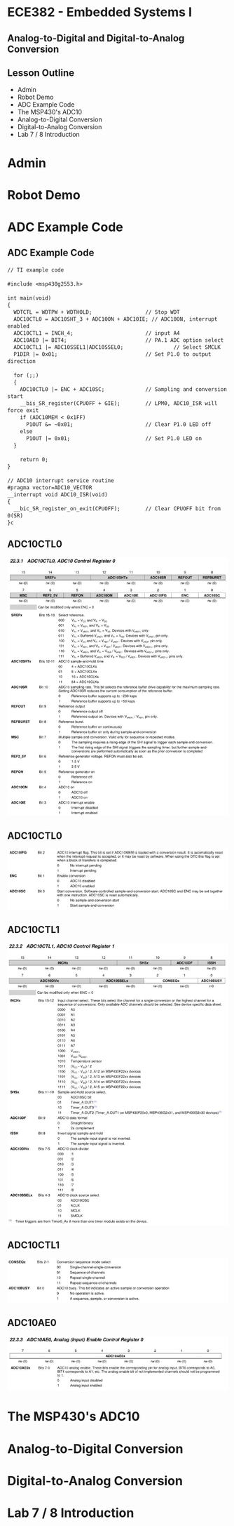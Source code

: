 # ECE382 - Embedded Systems I

## Analog-to-Digital and Digital-to-Analog Conversion



## Lesson Outline
- Admin
- Robot Demo
- ADC Example Code
- The MSP430's ADC10
- Analog-to-Digital Conversion
- Digital-to-Analog Conversion
- Lab 7 / 8 Introduction



# Admin



# Robot Demo



# ADC Example Code


## ADC Example Code

```
// TI example code

#include <msp430g2553.h>

int main(void)
{
  WDTCTL = WDTPW + WDTHOLD;                 // Stop WDT
  ADC10CTL0 = ADC10SHT_3 + ADC10ON + ADC10IE; // ADC10ON, interrupt enabled
  ADC10CTL1 = INCH_4;                       // input A4
  ADC10AE0 |= BIT4;                         // PA.1 ADC option select
  ADC10CTL1 |= ADC10SSEL1|ADC10SSEL0;                // Select SMCLK
  P1DIR |= 0x01;                            // Set P1.0 to output direction

  for (;;)
  {
    ADC10CTL0 |= ENC + ADC10SC;             // Sampling and conversion start
    __bis_SR_register(CPUOFF + GIE);        // LPM0, ADC10_ISR will force exit
    if (ADC10MEM < 0x1FF)
      P1OUT &= ~0x01;                       // Clear P1.0 LED off
    else
      P1OUT |= 0x01;                        // Set P1.0 LED on
  }

    return 0;
}

// ADC10 interrupt service routine
#pragma vector=ADC10_VECTOR
__interrupt void ADC10_ISR(void)
{
  __bic_SR_register_on_exit(CPUOFF);        // Clear CPUOFF bit from 0(SR)
}c
```


## ADC10CTL0

![ADC10CTL0](ADC10CTL0.jpg)


## ADC10CTL0

![ADC10CTL0](ADC10CTL0-cont.jpg)


## ADC10CTL1

![ADC10CTL1](ADC10CTL1.jpg)


## ADC10CTL1

![ADC10CTL1](ADC10CTL1-cont.jpg)


## ADC10AE0

![ADC10AE0](ADC10AE0.jpg)



# The MSP430's ADC10



# Analog-to-Digital Conversion



# Digital-to-Analog Conversion



# Lab 7 / 8 Introduction



